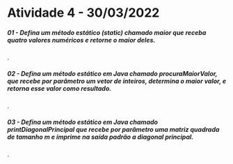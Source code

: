 # Atividade 4 - 30/03/2022

##### 01 - Defina um método estático (static) chamado maior que receba quatro valores numéricos e retorne o maior deles.

.
##### 02 - Defina um método estático em Java chamado procuraMaiorValor, que recebe por parâmetro um vetor de inteiros, determina o maior valor, e retorna esse valor como resultado.
  
.
##### 03 - Defina um método estático em Java chamado printDiagonalPrincipal que recebe por parâmetro uma matriz quadrada de tamanho m e imprime na saída padrão a diagonal principal.

.
